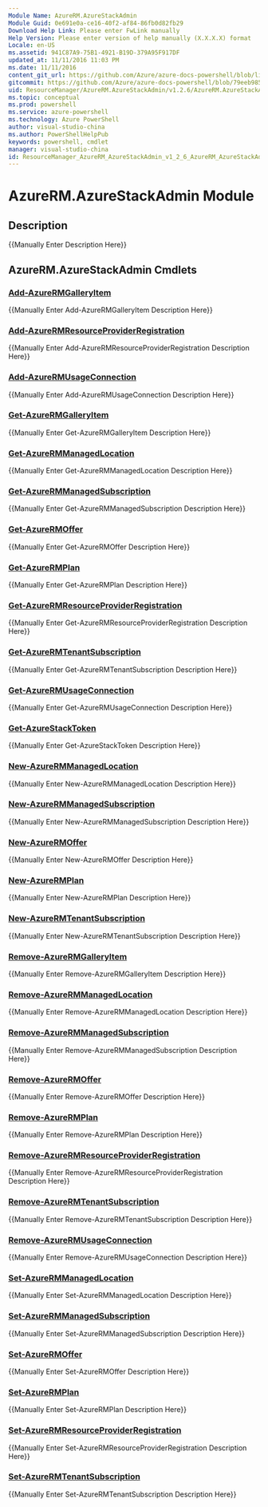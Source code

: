 ```yaml
---
Module Name: AzureRM.AzureStackAdmin
Module Guid: 0e691e0a-ce16-40f2-af84-86fb0d82fb29
Download Help Link: Please enter FwLink manually
Help Version: Please enter version of help manually (X.X.X.X) format
Locale: en-US
ms.assetid: 941C87A9-75B1-4921-B19D-379A95F917DF
updated_at: 11/11/2016 11:03 PM
ms.date: 11/11/2016
content_git_url: https://github.com/Azure/azure-docs-powershell/blob/live/azureps-cmdlets-docs/ResourceManager/AzureRM.AzureStackAdmin/v1.2.6/AzureRM.AzureStackAdmin.md
gitcommit: https://github.com/Azure/azure-docs-powershell/blob/79eeb985ea480979357fb4695832a0c3d29a48bf/azureps-cmdlets-docs/ResourceManager/AzureRM.AzureStackAdmin/v1.2.6/AzureRM.AzureStackAdmin.md
uid: ResourceManager/AzureRM.AzureStackAdmin/v1.2.6/AzureRM.AzureStackAdmin.md
ms.topic: conceptual
ms.prod: powershell
ms.service: azure-powershell
ms.technology: Azure PowerShell
author: visual-studio-china
ms.author: PowerShellHelpPub
keywords: powershell, cmdlet
manager: visual-studio-china
id: ResourceManager_AzureRM_AzureStackAdmin_v1_2_6_AzureRM_AzureStackAdmin_md
---
```


# AzureRM.AzureStackAdmin Module
## Description
{{Manually Enter Description Here}}

## AzureRM.AzureStackAdmin Cmdlets
### [Add-AzureRMGalleryItem](Add-AzureRMGalleryItem.md)
{{Manually Enter Add-AzureRMGalleryItem Description Here}}

### [Add-AzureRMResourceProviderRegistration](Add-AzureRMResourceProviderRegistration.md)
{{Manually Enter Add-AzureRMResourceProviderRegistration Description Here}}

### [Add-AzureRMUsageConnection](Add-AzureRMUsageConnection.md)
{{Manually Enter Add-AzureRMUsageConnection Description Here}}

### [Get-AzureRMGalleryItem](Get-AzureRMGalleryItem.md)
{{Manually Enter Get-AzureRMGalleryItem Description Here}}

### [Get-AzureRMManagedLocation](Get-AzureRMManagedLocation.md)
{{Manually Enter Get-AzureRMManagedLocation Description Here}}

### [Get-AzureRMManagedSubscription](Get-AzureRMManagedSubscription.md)
{{Manually Enter Get-AzureRMManagedSubscription Description Here}}

### [Get-AzureRMOffer](Get-AzureRMOffer.md)
{{Manually Enter Get-AzureRMOffer Description Here}}

### [Get-AzureRMPlan](Get-AzureRMPlan.md)
{{Manually Enter Get-AzureRMPlan Description Here}}

### [Get-AzureRMResourceProviderRegistration](Get-AzureRMResourceProviderRegistration.md)
{{Manually Enter Get-AzureRMResourceProviderRegistration Description Here}}

### [Get-AzureRMTenantSubscription](Get-AzureRMTenantSubscription.md)
{{Manually Enter Get-AzureRMTenantSubscription Description Here}}

### [Get-AzureRMUsageConnection](Get-AzureRMUsageConnection.md)
{{Manually Enter Get-AzureRMUsageConnection Description Here}}

### [Get-AzureStackToken](Get-AzureStackToken.md)
{{Manually Enter Get-AzureStackToken Description Here}}

### [New-AzureRMManagedLocation](New-AzureRMManagedLocation.md)
{{Manually Enter New-AzureRMManagedLocation Description Here}}

### [New-AzureRMManagedSubscription](New-AzureRMManagedSubscription.md)
{{Manually Enter New-AzureRMManagedSubscription Description Here}}

### [New-AzureRMOffer](New-AzureRMOffer.md)
{{Manually Enter New-AzureRMOffer Description Here}}

### [New-AzureRMPlan](New-AzureRMPlan.md)
{{Manually Enter New-AzureRMPlan Description Here}}

### [New-AzureRMTenantSubscription](New-AzureRMTenantSubscription.md)
{{Manually Enter New-AzureRMTenantSubscription Description Here}}

### [Remove-AzureRMGalleryItem](Remove-AzureRMGalleryItem.md)
{{Manually Enter Remove-AzureRMGalleryItem Description Here}}

### [Remove-AzureRMManagedLocation](Remove-AzureRMManagedLocation.md)
{{Manually Enter Remove-AzureRMManagedLocation Description Here}}

### [Remove-AzureRMManagedSubscription](Remove-AzureRMManagedSubscription.md)
{{Manually Enter Remove-AzureRMManagedSubscription Description Here}}

### [Remove-AzureRMOffer](Remove-AzureRMOffer.md)
{{Manually Enter Remove-AzureRMOffer Description Here}}

### [Remove-AzureRMPlan](Remove-AzureRMPlan.md)
{{Manually Enter Remove-AzureRMPlan Description Here}}

### [Remove-AzureRMResourceProviderRegistration](Remove-AzureRMResourceProviderRegistration.md)
{{Manually Enter Remove-AzureRMResourceProviderRegistration Description Here}}

### [Remove-AzureRMTenantSubscription](Remove-AzureRMTenantSubscription.md)
{{Manually Enter Remove-AzureRMTenantSubscription Description Here}}

### [Remove-AzureRMUsageConnection](Remove-AzureRMUsageConnection.md)
{{Manually Enter Remove-AzureRMUsageConnection Description Here}}

### [Set-AzureRMManagedLocation](Set-AzureRMManagedLocation.md)
{{Manually Enter Set-AzureRMManagedLocation Description Here}}

### [Set-AzureRMManagedSubscription](Set-AzureRMManagedSubscription.md)
{{Manually Enter Set-AzureRMManagedSubscription Description Here}}

### [Set-AzureRMOffer](Set-AzureRMOffer.md)
{{Manually Enter Set-AzureRMOffer Description Here}}

### [Set-AzureRMPlan](Set-AzureRMPlan.md)
{{Manually Enter Set-AzureRMPlan Description Here}}

### [Set-AzureRMResourceProviderRegistration](Set-AzureRMResourceProviderRegistration.md)
{{Manually Enter Set-AzureRMResourceProviderRegistration Description Here}}

### [Set-AzureRMTenantSubscription](Set-AzureRMTenantSubscription.md)
{{Manually Enter Set-AzureRMTenantSubscription Description Here}}

